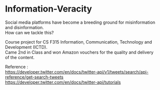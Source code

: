 # Information-Veracity
Social media platforms have become a breeding ground for misinformation and disinformation.<br> How can we tackle this?<br>

Course project for CS F315 Information, Communication, Technology and Development (ICTD).<br>
Came 2nd in Class and won Amazon vouchers for the quality and delivery of the content.<br>

Reference :<br>
https://developer.twitter.com/en/docs/twitter-api/v1/tweets/search/api-reference/get-search-tweets<br>
https://developer.twitter.com/en/docs/twitter-api/tutorials
